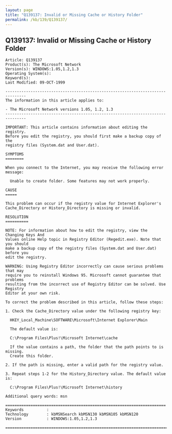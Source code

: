 ```yaml
---
layout: page
title: "Q139137: Invalid or Missing Cache or History Folder"
permalink: /kb/139/Q139137/
---
```


## Q139137: Invalid or Missing Cache or History Folder

	Article: Q139137
	Product(s): The Microsoft Network
	Version(s): WINDOWS:1.05,1.2,1.3
	Operating System(s): 
	Keyword(s): 
	Last Modified: 09-OCT-1999
	
	-------------------------------------------------------------------------------
	The information in this article applies to:
	
	- The Microsoft Network versions 1.05, 1.2, 1.3 
	-------------------------------------------------------------------------------
	
	IMPORTANT: This article contains information about editing the registry.
	Before you edit the registry, you should first make a backup copy of the
	registry files (System.dat and User.dat).
	
	SYMPTOMS
	========
	
	When you connect to the Internet, you may receive the following error message:
	
	  Unable to create folder. Some features may not work properly.
	
	CAUSE
	=====
	
	This problem can occur if the registry value for Internet Explorer's
	Cache_Directory or History_Directory is missing or invalid.
	
	RESOLUTION
	==========
	
	NOTE: For information about how to edit the registry, view the Changing Keys And
	Values online Help topic in Registry Editor (Regedit.exe). Note that you should
	make a backup copy of the registry files (System.dat and User.dat) before you
	edit the registry.
	
	WARNING: Using Registry Editor incorrectly can cause serious problems that may
	require you to reinstall Windows 95. Microsoft cannot guarantee that problems
	resulting from the incorrect use of Registry Editor can be solved. Use Registry
	Editor at your own risk.
	
	To correct the problem described in this article, follow these steps:
	
	1. Check the Cache_Directory value under the following registry key:
	
	  HKEY_Local_Machine\SOFTWARE\Microsoft\Internet Explorer\Main
	
	  The default value is:
	
	  C:\Program Files\Plus!\Microsoft Internet\cache
	
	  If the value contains a path, the folder that the path points to is missing.
	  Create this folder.
	
	2. If the path is missing, enter a valid path for the registry value.
	
	3. Repeat steps 1-2 for the History_Directory value. The default value is:
	
	  C:\Program Files\Plus!\Microsoft Internet\history
	
	Additional query words: msn
	
	======================================================================
	Keywords          :  
	Technology        : kbMSNSearch kbMSN130 kbMSN105 kbMSN120
	Version           : WINDOWS:1.05,1.2,1.3
	
	=============================================================================
	
